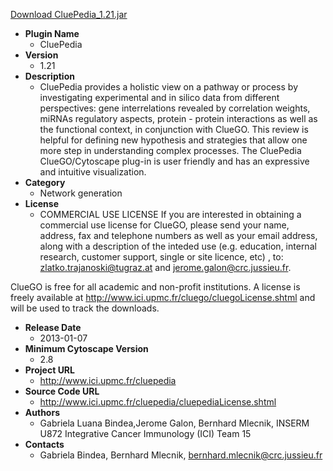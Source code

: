 <a href="CluePedia_1.21.jar">Download CluePedia_1.21.jar</a>

* __Plugin Name__
  * CluePedia
* __Version__
  * 1.21
* __Description__
  * CluePedia provides a holistic view on a pathway or process by investigating experimental and in silico data from different perspectives: gene interrelations revealed by correlation weights, miRNAs regulatory aspects, protein - protein interactions as well as the functional context, in conjunction with ClueGO. This review is helpful for defining new hypothesis and strategies that allow one more step in understanding complex processes. The CluePedia ClueGO/Cytoscape plug-in is user friendly and has an expressive and intuitive visualization.
* __Category__
  * Network generation
* __License__
  * COMMERCIAL USE LICENSE
If you are interested in obtaining a commercial use license for ClueGO, please send your name, address, fax and telephone numbers as well as your email address, along with a description of the inteded use (e.g. education, internal research, customer support, single or site licence, etc) , to: zlatko.trajanoski@tugraz.at and jerome.galon@crc.jussieu.fr.

ClueGO is free for all academic and non-profit institutions. A license is freely available at http://www.ici.upmc.fr/cluego/cluegoLicense.shtml and will be used to track the downloads.
* __Release Date__
  * 2013-01-07
* __Minimum Cytoscape Version__
  * 2.8
* __Project URL__
  * http://www.ici.upmc.fr/cluepedia
* __Source Code URL__
  * http://www.ici.upmc.fr/cluepedia/cluepediaLicense.shtml
* __Authors__
  * Gabriela Luana Bindea,Jerome Galon, Bernhard Mlecnik, INSERM U872 Integrative Cancer Immunology (ICI) Team 15
* __Contacts__
  * Gabriela Bindea, Bernhard Mlecnik, bernhard.mlecnik@crc.jussieu.fr
